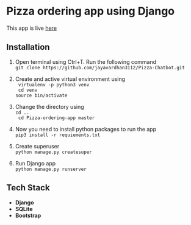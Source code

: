 # Pizza ordering app using Django

This app is live [here](https://yoyo-pizzaapp.herokuapp.com/) <br>

## Installation

1. Open terminal using Ctrl+T. Run the following command <br>
`git clone https://github.com/jayavardhan3112/Pizza-Chatbot.git`

2. Create and active virtual environment using  <br>
` virtualenv -p python3 venv` <br>
` cd venv` <br>
`source bin/activate` <br>
3. Change the directory using <br>
`cd ..` <br>
` cd Pizza-ordering-app master`
4. Now you need to install python packages to run the app <br>
`pip3 install -r requiements.txt`
5. Create superuser <br>
 `python manage.py createsuper`
6. Run Django app <br>
`python manage.py runserver`

## Tech Stack

- **Django**
- **SQLite**
- **Bootstrap**

